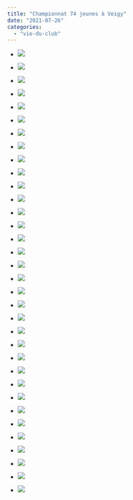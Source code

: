 ```yaml
---
title: "Championnat 74 jeunes à Veigy"
date: "2021-07-26"
categories: 
  - "vie-du-club"
---
```


- ![](https://echecs-veigy.fr/wp-content/uploads/2021/07/0Q9A5613-1-1024x683.jpg)
    
- ![](https://echecs-veigy.fr/wp-content/uploads/2021/07/0Q9A5621-1-1024x683.jpg)
    
- ![](https://echecs-veigy.fr/wp-content/uploads/2021/07/0Q9A5622-1-1024x683.jpg)
    
- ![](https://echecs-veigy.fr/wp-content/uploads/2021/07/0Q9A5627-1-683x1024.jpg)
    
- ![](https://echecs-veigy.fr/wp-content/uploads/2021/07/0Q9A5629-1-1024x683.jpg)
    
- ![](https://echecs-veigy.fr/wp-content/uploads/2021/07/0Q9A5630-1024x683.jpg)
    
- ![](https://echecs-veigy.fr/wp-content/uploads/2021/07/0Q9A5632-1024x683.jpg)
    
- ![](https://echecs-veigy.fr/wp-content/uploads/2021/07/0Q9A5633-1024x683.jpg)
    
- ![](https://echecs-veigy.fr/wp-content/uploads/2021/07/0Q9A5634-1024x683.jpg)
    
- ![](https://echecs-veigy.fr/wp-content/uploads/2021/07/0Q9A5635-1024x683.jpg)
    
- ![](https://echecs-veigy.fr/wp-content/uploads/2021/07/0Q9A5637-1024x683.jpg)
    
- ![](https://echecs-veigy.fr/wp-content/uploads/2021/07/0Q9A5639-1024x683.jpg)
    
- ![](https://echecs-veigy.fr/wp-content/uploads/2021/07/0Q9A5640-1024x683.jpg)
    
- ![](https://echecs-veigy.fr/wp-content/uploads/2021/07/0Q9A5641-1024x683.jpg)
    
- ![](https://echecs-veigy.fr/wp-content/uploads/2021/07/0Q9A5645-1024x683.jpg)
    
- ![](https://echecs-veigy.fr/wp-content/uploads/2021/07/0Q9A5648-683x1024.jpg)
    
- ![](https://echecs-veigy.fr/wp-content/uploads/2021/07/0Q9A5649-1024x683.jpg)
    
- ![](https://echecs-veigy.fr/wp-content/uploads/2021/07/0Q9A5652-1024x683.jpg)
    
- ![](https://echecs-veigy.fr/wp-content/uploads/2021/07/0Q9A5653-1024x683.jpg)
    
- ![](https://echecs-veigy.fr/wp-content/uploads/2021/07/0Q9A5654-1024x683.jpg)
    
- ![](https://echecs-veigy.fr/wp-content/uploads/2021/07/0Q9A5656-1024x683.jpg)
    
- ![](https://echecs-veigy.fr/wp-content/uploads/2021/07/0Q9A5659-1024x683.jpg)
    
- ![](https://echecs-veigy.fr/wp-content/uploads/2021/07/0Q9A5661-1024x683.jpg)
    
- ![](https://echecs-veigy.fr/wp-content/uploads/2021/07/0Q9A5662-1024x683.jpg)
    
- ![](https://echecs-veigy.fr/wp-content/uploads/2021/07/0Q9A5665-1024x513.jpg)
    
- ![](https://echecs-veigy.fr/wp-content/uploads/2021/07/0Q9A5666-1024x683.jpg)
    
- ![](https://echecs-veigy.fr/wp-content/uploads/2021/07/0Q9A5668-1024x683.jpg)
    
- ![](https://echecs-veigy.fr/wp-content/uploads/2021/07/0Q9A5669-1024x683.jpg)
    
- ![](https://echecs-veigy.fr/wp-content/uploads/2021/07/0Q9A5670-1024x683.jpg)
    
- ![](https://echecs-veigy.fr/wp-content/uploads/2021/07/0Q9A5671-1024x683.jpg)
    
- ![](https://echecs-veigy.fr/wp-content/uploads/2021/07/0Q9A5673-1024x683.jpg)
    
- ![](https://echecs-veigy.fr/wp-content/uploads/2021/07/0Q9A5675-1024x683.jpg)
    
- ![](https://echecs-veigy.fr/wp-content/uploads/2021/07/0Q9A5678-1024x445.jpg)
    
- ![](https://echecs-veigy.fr/wp-content/uploads/2021/07/0Q9A5681-1024x683.jpg)
